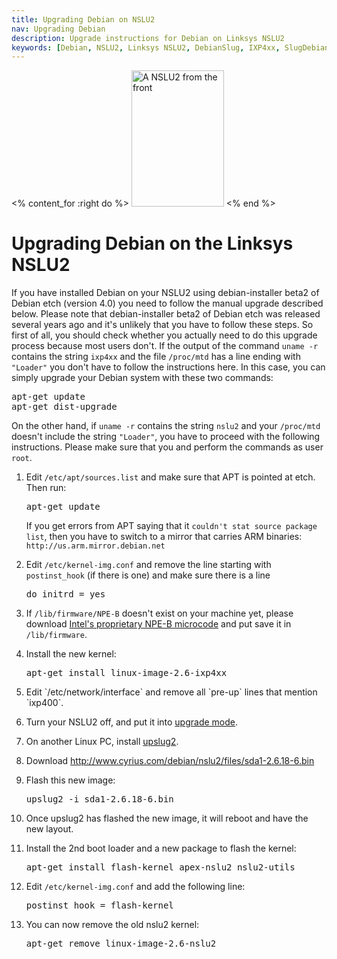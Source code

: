 ```yaml
---
title: Upgrading Debian on NSLU2
nav: Upgrading Debian
description: Upgrade instructions for Debian on Linksys NSLU2
keywords: [Debian, NSLU2, Linksys NSLU2, DebianSlug, IXP4xx, SlugDebian]
---
```


<% content_for :right do %>
<img src = "../images/r_nslu2_front.jpg" class="border" alt="A NSLU2 from the front" width="148" height="218" />
<% end %>

<h1>Upgrading Debian on the Linksys NSLU2</h1>

If you have installed Debian on your NSLU2 using debian-installer beta2 of
Debian etch (version 4.0) you need to follow the manual upgrade described
below.  Please note that debian-installer beta2 of Debian etch was released
several years ago and it's unlikely that you have to follow these steps.
So first of all, you should check whether you actually need to do this
upgrade process because most users don't.  If the output of the command
`uname -r` contains the string `ixp4xx` and the file `/proc/mtd` has a line
ending with `"Loader"` you don't have to follow the instructions here.  In
this case, you can simply upgrade your Debian system with these two
commands:

<div class="code">
<pre>
apt-get update
apt-get dist-upgrade
</pre>
</div>

On the other hand, if `uname -r` contains the string `nslu2` and your
`/proc/mtd` doesn't include the string `"Loader"`, you have to proceed with
the following instructions.  Please make sure that you and perform the
commands as user `root`.

<ol>

<li>

Edit `/etc/apt/sources.list` and make sure that APT is pointed at etch.
Then run:

<div class="code">
<pre>
apt-get update
</pre>
</div>

If you get errors from APT saying that it `couldn't stat source package
list`, then you have to switch to a mirror that carries ARM binaries:
`http://us.arm.mirror.debian.net`

</li>

<li>

Edit `/etc/kernel-img.conf` and remove the line starting with
`postinst_hook` (if there is one) and make sure there is a line

<div class="code">
<pre>
do_initrd = yes
</pre>
</div>

</li>

<li>

If `/lib/firmware/NPE-B` doesn't exist on your machine yet, please download
<a href = "http://www.cyrius.com/debian/nslu2/files/NPE-B">Intel's
proprietary NPE-B microcode</a> and put save it in `/lib/firmware`.

</li>

<li>

Install the new kernel:

<div class="code">
<pre>
apt-get install linux-image-2.6-ixp4xx
</pre>
</div>

</li>

<li>Edit `/etc/network/interface` and remove all `pre-up` lines that
mention `ixp400`.</li>

<li>

Turn your NSLU2 off, and put it into <a href =
"../install/#upgrade-mode">upgrade mode</a>.

</li>

<li>

On another Linux PC, install <a href =
"http://www.nslu2-linux.org/wiki/Main/UpSlug2">upslug2</a>.

</li>

<li>

Download http://www.cyrius.com/debian/nslu2/files/sda1-2.6.18-6.bin

</li>

<li>

Flash this new image:

<div class="code">
<pre>
upslug2 -i sda1-2.6.18-6.bin
</pre>
</div>

</li>

<li>

Once upslug2 has flashed the new image, it will reboot and have the new
layout.

</li>

<li>

Install the 2nd boot loader and a new package to flash the kernel:

<div class="code">
<pre>
apt-get install flash-kernel apex-nslu2 nslu2-utils
</pre>
</div>

</li>

<li>

Edit `/etc/kernel-img.conf` and add the following line:

<div class="code">
<pre>
postinst_hook = flash-kernel
</pre>
</div>

</li>

<li>

You can now remove the old nslu2 kernel:

<div class="code">
<pre>
apt-get remove linux-image-2.6-nslu2
</pre>
</div>

</li>

</ol>

